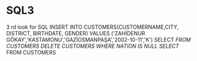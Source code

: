 # SQL3
3 rd look for SQL
INSERT INTO CUSTOMERS(CUSTOMERNAME,CITY, DISTRICT, BIRTHDATE, GENDER) 
VALUES ('ZAHİDENUR GÖKAY','KASTAMONU','GAZİOSMANPAŞA','2002-10-11','K') 
SELECT *FROM CUSTOMERS
DELETE CUSTOMERS WHERE NATION IS NULL
SELECT* FROM CUSTOMERS
